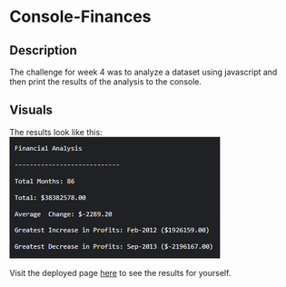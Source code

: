 # Console-Finances

## Description

The challenge for week 4 was to analyze a dataset using javascript and then print the results of the analysis to the console.

## Visuals

The results look like this:\
![alt text](final-output.png)

Visit the deployed page [here](https://yaszmoon.github.io/Console-Finances/) to see the results for yourself.